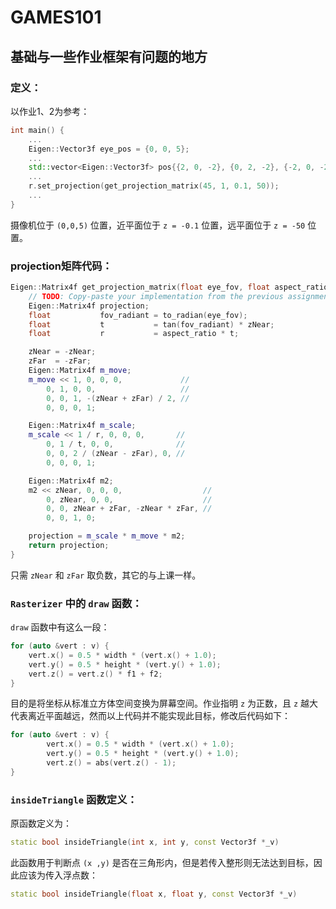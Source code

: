 # GAMES101

## 基础与一些作业框架有问题的地方

### 定义：

以作业1、2为参考：

```cpp
int main() {
    ...
    Eigen::Vector3f eye_pos = {0, 0, 5};
    ...
    std::vector<Eigen::Vector3f> pos{{2, 0, -2}, {0, 2, -2}, {-2, 0, -2}, {3.5, -1, -5}, {2.5, 1.5, -5}, {-1, 0.5, -5}};
    ...
    r.set_projection(get_projection_matrix(45, 1, 0.1, 50));
    ...
}
```
摄像机位于 `(0,0,5)` 位置，近平面位于 `z = -0.1` 位置，远平面位于 `z = -50` 位置。

### projection矩阵代码：

```cpp
Eigen::Matrix4f get_projection_matrix(float eye_fov, float aspect_ratio, float zNear, float zFar) {
    // TODO: Copy-paste your implementation from the previous assignment.
    Eigen::Matrix4f projection;
    float           fov_radiant = to_radian(eye_fov);
    float           t           = tan(fov_radiant) * zNear;
    float           r           = aspect_ratio * t;

    zNear = -zNear;
    zFar  = -zFar;
    Eigen::Matrix4f m_move;
    m_move << 1, 0, 0, 0,             //
        0, 1, 0, 0,                   //
        0, 0, 1, -(zNear + zFar) / 2, //
        0, 0, 0, 1;

    Eigen::Matrix4f m_scale;
    m_scale << 1 / r, 0, 0, 0,       //
        0, 1 / t, 0, 0,              //
        0, 0, 2 / (zNear - zFar), 0, //
        0, 0, 0, 1;

    Eigen::Matrix4f m2;
    m2 << zNear, 0, 0, 0,                  //
        0, zNear, 0, 0,                    //
        0, 0, zNear + zFar, -zNear * zFar, //
        0, 0, 1, 0;

    projection = m_scale * m_move * m2;
    return projection;
}
```

只需 `zNear` 和 `zFar` 取负数，其它的与上课一样。

### `Rasterizer` 中的 `draw` 函数：

`draw` 函数中有这么一段：

```cpp
for (auto &vert : v) {
    vert.x() = 0.5 * width * (vert.x() + 1.0);
    vert.y() = 0.5 * height * (vert.y() + 1.0);
    vert.z() = vert.z() * f1 + f2;
}
```
目的是将坐标从标准立方体空间变换为屏幕空间。作业指明 `z` 为正数，且 `z` 越大代表离近平面越远，然而以上代码并不能实现此目标，修改后代码如下：

```cpp
for (auto &vert : v) {
        vert.x() = 0.5 * width * (vert.x() + 1.0);
        vert.y() = 0.5 * height * (vert.y() + 1.0);
        vert.z() = abs(vert.z() - 1);
}
```

### `insideTriangle` 函数定义：

原函数定义为：

```cpp
static bool insideTriangle(int x, int y, const Vector3f *_v)
```

此函数用于判断点 `(x ,y)` 是否在三角形内，但是若传入整形则无法达到目标，因此应该为传入浮点数：

```cpp
static bool insideTriangle(float x, float y, const Vector3f *_v)
```